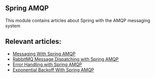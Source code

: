 ## Spring AMQP

This module contains articles about Spring with the AMQP messaging system

## Relevant articles:

- [Messaging With Spring AMQP](https://www.surya.com/spring-amqp)
- [RabbitMQ Message Dispatching with Spring AMQP](https://www.surya.com/rabbitmq-spring-amqp)
- [Error Handling with Spring AMQP](https://www.surya.com/spring-amqp-error-handling)
- [Exponential Backoff With Spring AMQP](https://www.surya.com/spring-amqp-exponential-backoff)
